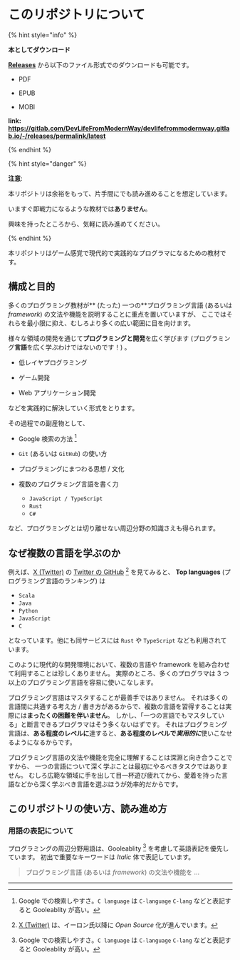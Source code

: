 # このリポジトリについて

{% hint style="info" %}

**本としてダウンロード**

[**Releases**](https://gitlab.com/DevLifeFromModernWay/devlifefrommodernway.gitlab.io/-/releases/permalink/latest) から以下のファイル形式でのダウンロードも可能です。

- PDF

- EPUB

- MOBI

**link: <https://gitlab.com/DevLifeFromModernWay/devlifefrommodernway.gitlab.io/-/releases/permalink/latest>**

{% endhint %}

{% hint style="danger" %}

**注意**:

本リポジトリは余裕をもって、片手間にでも読み進めることを想定しています。

いますぐ即戦力になるような教材では**ありません**。

興味を持ったところから、気軽に読み進めてください。

{% endhint %}

本リポジトリはゲーム感覚で現代的で実践的なプログラマになるための教材です。

## 構成と目的

多くのプログラミング教材が** (たった) 一つの**プログラミング言語 (あるいは _framework_) の文法や機能を説明することに重点を置いていますが、
ここではそれらを最小限に抑え、むしろより多くの広い範囲に目を向けます。

様々な領域の開発を通じて**プログラミングと開発**を広く学びます (プログラミング**言語**を広く学ぶわけではないのです！) 。

- 低レイヤプログラミング

- ゲーム開発

- Web アプリケーション開発

などを実践的に解決していく形式をとります。

その過程での副産物として、

- Google 検索の方法 [^2]

- `Git` (あるいは `GitHub`) の使い方

- プログラミングにまつわる思想 / 文化

- 複数のプログラミング言語を書く力
  - `JavaScript / TypeScript`
  - `Rust`
  - `C#`

など、プログラミングとは切り離せない周辺分野の知識さえも得られます。

## なぜ複数の言語を学ぶのか

例えば、[X (Twitter)][2] の [Twitter の GitHub][1] [^1] を見てみると、 **Top languages** (プログラミング言語のランキング) は

- `Scala`
- `Java`
- `Python`
- `JavaScript`
- `C`

となっています。他にも同サービスには `Rust` や `TypeScript` なども利用されています。

このように現代的な開発環境において、複数の言語や framework を組み合わせて利用することは珍しくありません。
実際のところ、多くのプログラマは 3 つ以上のプログラミング言語を容易に使いこなします。

プログラミング言語はマスタすることが最善手ではありません。
それは多くの言語間に共通する考え方 / 書き方があるからで、複数の言語を習得することは実際には**まったくの困難を伴いません**。
しかし、「一つの言語でもマスタしている」と断言できるプログラマはそう多くないはずです。
それはプログラミング言語は、**ある程度のレベルに**達すると、**ある程度のレベルで*実用的に***使いこなせるようになるからです。

プログラミング言語の文法や機能を完全に理解することは深淵と向き合うことですから、
一つの言語について深く学ぶことは最初にやるべきタスクではありません。
むしろ広範な領域に手を出して目一杯遊び疲れてから、愛着を持った言語などから深く学ぶべき言語を選ぶほうが効率的だからです。

[1]: https://github.com/twitter
[2]: https://x.com/

## このリポジトリの使い方、読み進め方

### 用語の表記について

プログラミングの周辺分野用語は、Gooleablity [^2] を考慮して英語表記を優先しています。
初出で重要なキーワードは _Italic_ 体で表記しています。

> プログラミング言語 (あるいは _framework_) の文法や機能を &hellip;

---

[^1]: [X (Twitter)][2] は、イーロン氏以降に _Open Source_ 化が進んでいます。
[^2]: Google での検索しやすさ。`C language` は `C-language` `C-lang` などと表記すると Gooleablity が高い。
